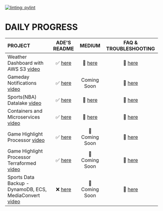 [![linting: pylint](https://img.shields.io/badge/linting-pylint-yellowgreen)](https://github.com/pylint-dev/pylint)



# DAILY PROGRESS 

<!-- <details>
  <summary> CLICK TO EXPAND </summary> -->

| PROJECT                  | ADE'S README                 |MEDIUM      | FAQ & TROUBLESHOOTING            |
| :---                     | :---:                        |:---:       | :---:                            |
|Weather Dashboard with AWS S3 [video](https://www.youtube.com/watch?v=A95XBJFOqjw )                                  |  ✅ [here](./001_Weather_Dashboard/README.md)        |🔗  [here](https://medium.com/@hade.kunle/creating-a-weather-dashboard-system-with-python-and-openweather-api-4549040d3807)|   🔗 [here](./001_Weather_Dashboard/faq/README.md)   |
|Gameday Notifications [video](https://m.youtube.com/watch?v=09WfkKc0x_Q&t=1430s&pp=2AGWC5ACAQ%3D%3D) |  ✅ [here](./002_Lambda_SNS/README.md)               | Coming Soon                                                                                                               |   🔗 [here](./002_Lambda_SNS/faq/README.md)   |
|Sports(NBA) Datalake [video](https://youtu.be/RAkMac2QgjM?si=G3byNMhZQtcf58lx)                                   |  ✅ [here](./003_NBA_Datalake/README.md)             | 🔗  [here](https://medium.com/@hade.kunle/creating-an-nba-datalake-using-python-and-opensource-api-558aeb6b8c8d)          |   🔗 [here](./003_NBA_Datalake/faq/README.md)   |
|Containers and Microservices [video](https://www.youtube.com/watch?v=sF9_YzOrmTs)                    |  ✅ [here](./004_ECS_ApiGateway_ALB/README.md)       | 🔗  [here](https://medium.com/@hade.kunle/creating-a-superbowl-final-voting-app-with-aws-ecr-ecs-api-gateway-0cd4dfdcb560)|   🔗 [here](./004_ECS_ApiGateway_ALB/faq/README.md)   |
|Game Highlight Processor [video](https://youtu.be/_jWCW4T138o?si=Fn3d0KndCh2CAUUc)                     |  ✅ [here](./005_ECS_Docker_MediaConvert/README.md)  | 🔗  Coming Soon                                                                                                           |   🔗 [here](./005_ECS_Docker_MediaConvert/faq/README.md)   |
|Game Highlight Processor Terraformed [video](https://youtu.be/TBUFSbbtq2E?si=ZCD4tDhu_73rVk4r)                     |  ✅ [here](./005_ECS_Docker_MediaConvert/README.md)  | 🔗  Coming Soon                                                                                                           |   🔗 [here](./005_ECS_Docker_MediaConvert/faq/README.md)   |
|Sports Data Backup - DynamoDB, ECS, MediaConvert [video](https://youtu.be/kd6TTKUWJJE?si=YFLmAo05RznweR40)               |  ❌ [here](./006_SportsDataBackup_DynamoDB_ECS/README.md)                          | 🔗  Coming Soon                                                                                                           |   🔗 [here](./006_SportsDataBackup_DynamoDB_ECS/faq/README.md)   |
<!-- </details> -->


